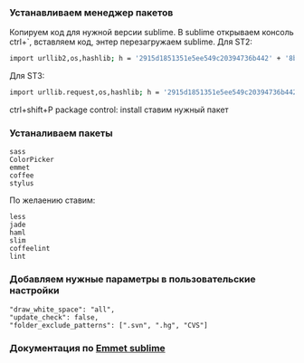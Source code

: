 ### Устанавливаем менеджер пакетов
Копируем код для нужной версии sublime. В sublime открываем консоль ctrl+`, вставляем код, энтер
перезагружаем sublime.
Для ST2:

```sh
import urllib2,os,hashlib; h = '2915d1851351e5ee549c20394736b442' + '8bc59f460fa1548d1514676163dafc88'; pf = 'Package Control.sublime-package'; ipp = sublime.installed_packages_path(); os.makedirs( ipp ) if not os.path.exists(ipp) else None; urllib2.install_opener( urllib2.build_opener( urllib2.ProxyHandler()) ); by = urllib2.urlopen( 'http://packagecontrol.io/' + pf.replace(' ', '%20')).read(); dh = hashlib.sha256(by).hexdigest(); open( os.path.join( ipp, pf), 'wb' ).write(by) if dh == h else None; print('Error validating download (got %s instead of %s), please try manual install' % (dh, h) if dh != h else 'Please restart Sublime Text to finish installation')
```

Для ST3: 

```sh
import urllib.request,os,hashlib; h = '2915d1851351e5ee549c20394736b442' + '8bc59f460fa1548d1514676163dafc88'; pf = 'Package Control.sublime-package'; ipp = sublime.installed_packages_path(); urllib.request.install_opener( urllib.request.build_opener( urllib.request.ProxyHandler()) ); by = urllib.request.urlopen( 'http://packagecontrol.io/' + pf.replace(' ', '%20')).read(); dh = hashlib.sha256(by).hexdigest(); print('Error validating download (got %s instead of %s), please try manual install' % (dh, h)) if dh != h else open(os.path.join( ipp, pf), 'wb' ).write(by)
```

ctrl+shift+P
package control: install
ставим нужный пакет

### Устаналиваем пакеты

```
sass
ColorPicker
emmet
coffee
stylus
```

По желаению ставим:

```
less
jade
haml
slim
coffeelint
lint
```

### Добавляем нужные параметры в пользовательские настройки

```
"draw_white_space": "all",
"update_check": false,
"folder_exclude_patterns": [".svn", ".hg", "CVS"]
```

### Документация по [Emmet sublime]


[Emmet sublime]:https://github.com/sergeche/emmet-sublime
